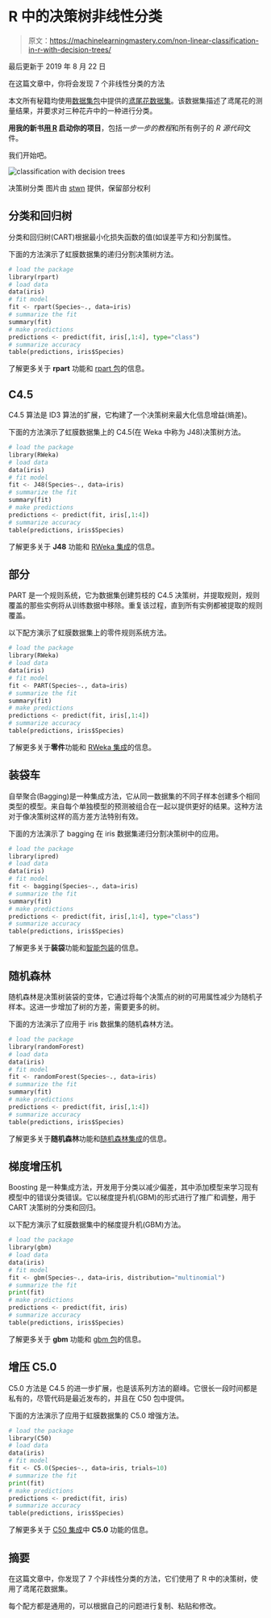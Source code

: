 # R 中的决策树非线性分类

> 原文：<https://machinelearningmastery.com/non-linear-classification-in-r-with-decision-trees/>

最后更新于 2019 年 8 月 22 日

在这篇文章中，你将会发现 7 个非线性分类的方法

本文所有秘籍均使用[数据集包](http://stat.ethz.ch/R-manual/R-patched/library/datasets/html/00Index.html)中提供的[鸢尾花数据集](http://stat.ethz.ch/R-manual/R-patched/library/datasets/html/iris.html)。该数据集描述了鸢尾花的测量结果，并要求对三种花卉中的一种进行分类。

**用我的新书[用 R](https://machinelearningmastery.com/machine-learning-with-r/) 启动你的项目**，包括*一步一步的教程*和所有例子的 *R 源代码*文件。

我们开始吧。

![classification with decision trees](https://machinelearningmastery.com/wp-content/uploads/2014/08/classification-with-decision-trees.jpg)

决策树分类
图片由 [stwn](https://www.flickr.com/photos/stwn/14508509530) 提供，保留部分权利

## 分类和回归树

分类和回归树(CART)根据最小化损失函数的值(如误差平方和)分割属性。

下面的方法演示了虹膜数据集的递归分割决策树方法。

```py
# load the package
library(rpart)
# load data
data(iris)
# fit model
fit <- rpart(Species~., data=iris)
# summarize the fit
summary(fit)
# make predictions
predictions <- predict(fit, iris[,1:4], type="class")
# summarize accuracy
table(predictions, iris$Species)
```

了解更多关于 **rpart** 功能和 [rpart 包](https://cran.r-project.org/web/packages/rpart/index.html)的信息。

## C4.5

C4.5 算法是 ID3 算法的扩展，它构建了一个决策树来最大化信息增益(熵差)。

下面的方法演示了虹膜数据集上的 C4.5(在 Weka 中称为 J48)决策树方法。

```py
# load the package
library(RWeka)
# load data
data(iris)
# fit model
fit <- J48(Species~., data=iris)
# summarize the fit
summary(fit)
# make predictions
predictions <- predict(fit, iris[,1:4])
# summarize accuracy
table(predictions, iris$Species)
```

了解更多关于 **J48** 功能和 [RWeka 集成](https://cran.r-project.org/web/packages/RWeka/index.html)的信息。

## 部分

PART 是一个规则系统，它为数据集创建剪枝的 C4.5 决策树，并提取规则，规则覆盖的那些实例将从训练数据中移除。重复该过程，直到所有实例都被提取的规则覆盖。

以下配方演示了虹膜数据集上的零件规则系统方法。

```py
# load the package
library(RWeka)
# load data
data(iris)
# fit model
fit <- PART(Species~., data=iris)
# summarize the fit
summary(fit)
# make predictions
predictions <- predict(fit, iris[,1:4])
# summarize accuracy
table(predictions, iris$Species)
```

了解更多关于**零件**功能和 [RWeka 集成](https://cran.r-project.org/web/packages/RWeka/index.html)的信息。

## 装袋车

自举聚合(Bagging)是一种集成方法，它从同一数据集的不同子样本创建多个相同类型的模型。来自每个单独模型的预测被组合在一起以提供更好的结果。这种方法对于像决策树这样的高方差方法特别有效。

下面的方法演示了 bagging 在 iris 数据集递归分割决策树中的应用。

```py
# load the package
library(ipred)
# load data
data(iris)
# fit model
fit <- bagging(Species~., data=iris)
# summarize the fit
summary(fit)
# make predictions
predictions <- predict(fit, iris[,1:4], type="class")
# summarize accuracy
table(predictions, iris$Species)
```

了解更多关于**装袋**功能和[智能包装](https://cran.r-project.org/web/packages/ipred/index.html)的信息。

## 随机森林

随机森林是决策树装袋的变体，它通过将每个决策点的树的可用属性减少为随机子样本。这进一步增加了树的方差，需要更多的树。

下面的方法演示了应用于 iris 数据集的随机森林方法。

```py
# load the package
library(randomForest)
# load data
data(iris)
# fit model
fit <- randomForest(Species~., data=iris)
# summarize the fit
summary(fit)
# make predictions
predictions <- predict(fit, iris[,1:4])
# summarize accuracy
table(predictions, iris$Species)
```

了解更多关于**随机森林**功能和[随机森林集成](https://cran.r-project.org/web/packages/randomForest/index.html)的信息。

## 梯度增压机

Boosting 是一种集成方法，开发用于分类以减少偏差，其中添加模型来学习现有模型中的错误分类错误。它以梯度提升机(GBM)的形式进行了推广和调整，用于 CART 决策树的分类和回归。

以下配方演示了虹膜数据集中的梯度提升机(GBM)方法。

```py
# load the package
library(gbm)
# load data
data(iris)
# fit model
fit <- gbm(Species~., data=iris, distribution="multinomial")
# summarize the fit
print(fit)
# make predictions
predictions <- predict(fit, iris)
# summarize accuracy
table(predictions, iris$Species)
```

了解更多关于 **gbm** 功能和 [gbm 包](https://cran.r-project.org/web/packages/gbm/index.html)的信息。

## 增压 C5.0

C5.0 方法是 C4.5 的进一步扩展，也是该系列方法的巅峰。它很长一段时间都是私有的，尽管代码是最近发布的，并且在 C50 包中提供。

下面的方法演示了应用于虹膜数据集的 C5.0 增强方法。

```py
# load the package
library(C50)
# load data
data(iris)
# fit model
fit <- C5.0(Species~., data=iris, trials=10)
# summarize the fit
print(fit)
# make predictions
predictions <- predict(fit, iris)
# summarize accuracy
table(predictions, iris$Species)
```

了解更多关于 [C50 集成](https://cran.r-project.org/web/packages/C50/index.html)中 **C5.0** 功能的信息。

## 摘要

在这篇文章中，你发现了 7 个非线性分类的方法，它们使用了 R 中的决策树，使用了鸢尾花数据集。

每个配方都是通用的，可以根据自己的问题进行复制、粘贴和修改。